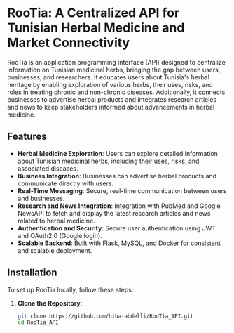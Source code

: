 # RooTia: A Centralized API for Tunisian Herbal Medicine and Market Connectivity

RooTia is an application programming interface (API) designed to centralize information on Tunisian medicinal herbs, bridging the gap between users, businesses, and researchers. It educates users about Tunisia's herbal heritage by enabling exploration of various herbs, their uses, risks, and roles in treating chronic and non-chronic diseases. Additionally, it connects businesses to advertise herbal products and integrates research articles and news to keep stakeholders informed about advancements in herbal medicine.

## Features

- **Herbal Medicine Exploration**: Users can explore detailed information about Tunisian medicinal herbs, including their uses, risks, and associated diseases.
- **Business Integration**: Businesses can advertise herbal products and communicate directly with users.
- **Real-Time Messaging**: Secure, real-time communication between users and businesses.
- **Research and News Integration**: Integration with PubMed and Google NewsAPI to fetch and display the latest research articles and news related to herbal medicine.
- **Authentication and Security**: Secure user authentication using JWT and OAuth2.0 (Google login).
- **Scalable Backend**: Built with Flask, MySQL, and Docker for consistent and scalable deployment.

## Installation

To set up RooTia locally, follow these steps:

1. **Clone the Repository**:
   ```bash
   git clone https://github.com/hiba-abdelli/RooTia_API.git
   cd RooTia_API
